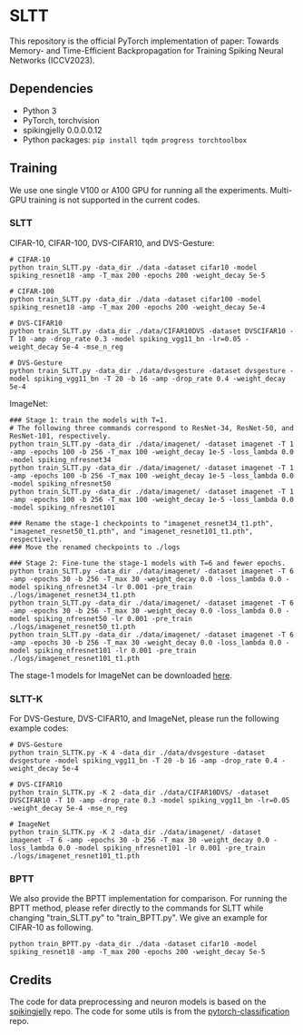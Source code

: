 # SLTT
This repository is the official PyTorch implementation of paper: Towards Memory- and Time-Efficient Backpropagation for Training Spiking Neural Networks (ICCV2023).

## Dependencies
- Python 3
- PyTorch, torchvision
- spikingjelly 0.0.0.0.12
- Python packages: `pip install tqdm progress torchtoolbox`


## Training
We use one single V100 or A100 GPU for running all the experiments. Multi-GPU training is not supported in the current codes.
### SLTT
CIFAR-10, CIFAR-100, DVS-CIFAR10, and DVS-Gesture:

    # CIFAR-10
	python train_SLTT.py -data_dir ./data -dataset cifar10 -model spiking_resnet18 -amp -T_max 200 -epochs 200 -weight_decay 5e-5
    
    # CIFAR-100
    python train_SLTT.py -data_dir ./data -dataset cifar100 -model spiking_resnet18 -amp -T_max 200 -epochs 200 -weight_decay 5e-4
       
    # DVS-CIFAR10
	python train_SLTT.py -data_dir ./data/CIFAR10DVS -dataset DVSCIFAR10 -T 10 -amp -drop_rate 0.3 -model spiking_vgg11_bn -lr=0.05 -weight_decay 5e-4 -mse_n_reg
	
	# DVS-Gesture
    python train_SLTT.py -data_dir ./data/dvsgesture -dataset dvsgesture -model spiking_vgg11_bn -T 20 -b 16 -amp -drop_rate 0.4 -weight_decay 5e-4


ImageNet:
    
    ### Stage 1: train the models with T=1. 
    # The following three commands correspond to ResNet-34, ResNet-50, and ResNet-101, respectively.
	python train_SLTT.py -data_dir ./data/imagenet/ -dataset imagenet -T 1 -amp -epochs 100 -b 256 -T_max 100 -weight_decay 1e-5 -loss_lambda 0.0 -model spiking_nfresnet34
	python train_SLTT.py -data_dir ./data/imagenet/ -dataset imagenet -T 1 -amp -epochs 100 -b 256 -T_max 100 -weight_decay 1e-5 -loss_lambda 0.0 -model spiking_nfresnet50
	python train_SLTT.py -data_dir ./data/imagenet/ -dataset imagenet -T 1 -amp -epochs 100 -b 256 -T_max 100 -weight_decay 1e-5 -loss_lambda 0.0 -model spiking_nfresnet101
	
	### Rename the stage-1 checkpoints to "imagenet_resnet34_t1.pth", "imagenet_resnet50_t1.pth", and "imagenet_resnet101_t1.pth", respectively.
	### Move the renamed checkpoints to ./logs
	
    ### Stage 2: Fine-tune the stage-1 models with T=6 and fewer epochs.
	python train_SLTT.py -data_dir ./data/imagenet/ -dataset imagenet -T 6 -amp -epochs 30 -b 256 -T_max 30 -weight_decay 0.0 -loss_lambda 0.0 -model spiking_nfresnet34 -lr 0.001 -pre_train ./logs/imagenet_resnet34_t1.pth
	python train_SLTT.py -data_dir ./data/imagenet/ -dataset imagenet -T 6 -amp -epochs 30 -b 256 -T_max 30 -weight_decay 0.0 -loss_lambda 0.0 -model spiking_nfresnet50 -lr 0.001 -pre_train ./logs/imagenet_resnet50_t1.pth
	python train_SLTT.py -data_dir ./data/imagenet/ -dataset imagenet -T 6 -amp -epochs 30 -b 256 -T_max 30 -weight_decay 0.0 -loss_lambda 0.0 -model spiking_nfresnet101 -lr 0.001 -pre_train ./logs/imagenet_resnet101_t1.pth
    
The stage-1 models for ImageNet can be downloaded [here](https://cuhko365-my.sharepoint.com/:f:/g/personal/219019044_link_cuhk_edu_cn/EmxS-tKuDFlHlUV0UqM7CbQB8bdHy5Hvy_clwliBt6Pv4w?e=LHwcRI).

### SLTT-K
For DVS-Gesture, DVS-CIFAR10, and ImageNet, please run the following example codes:

    # DVS-Gesture
    python train_SLTTK.py -K 4 -data_dir ./data/dvsgesture -dataset dvsgesture -model spiking_vgg11_bn -T 20 -b 16 -amp -drop_rate 0.4 -weight_decay 5e-4
    
    # DVS-CIFAR10
	python train_SLTTK.py -K 2 -data_dir ./data/CIFAR10DVS/ -dataset DVSCIFAR10 -T 10 -amp -drop_rate 0.3 -model spiking_vgg11_bn -lr=0.05 -weight_decay 5e-4 -mse_n_reg

    # ImageNet
	python train_SLTTK.py -K 2 -data_dir ./data/imagenet/ -dataset imagenet -T 6 -amp -epochs 30 -b 256 -T_max 30 -weight_decay 0.0 -loss_lambda 0.0 -model spiking_nfresnet101 -lr 0.001 -pre_train ./logs/imagenet_resnet101_t1.pth

### BPTT
We also provide the BPTT implementation for comparison. For running the BPTT method, please refer directly to the commands for SLTT while changing "train_SLTT.py" to "train_BPTT.py". 
We give an example for CIFAR-10 as following.

	python train_BPTT.py -data_dir ./data -dataset cifar10 -model spiking_resnet18 -amp -T_max 200 -epochs 200 -weight_decay 5e-5
    

## Credits

The code for data preprocessing and neuron models is based on the [spikingjelly](https://github.com/fangwei123456/spikingjelly) repo. The code for some utils is from the [pytorch-classification](https://github.com/bearpaw/pytorch-classification) repo.


